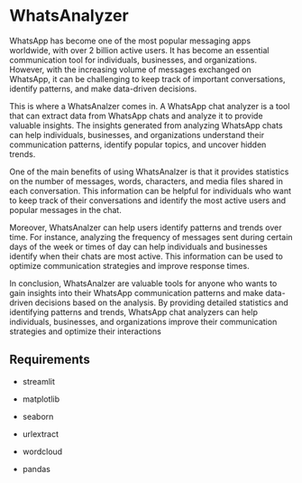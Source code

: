 # WhatsAnalyzer



WhatsApp has become one of the most popular messaging apps worldwide, with over 2 billion active users. It has become an essential communication tool for individuals, businesses, and organizations. However, with the increasing volume of messages exchanged on WhatsApp, it can be challenging to keep track of important conversations, identify patterns, and make data-driven decisions.



This is where a WhatsAnalzer comes in. A WhatsApp chat analyzer is a tool that can extract data from WhatsApp chats and analyze it to provide valuable insights. The insights generated from analyzing WhatsApp chats can help individuals, businesses, and organizations understand their communication patterns, identify popular topics, and uncover hidden trends.



One of the main benefits of using WhatsAnalzer is that it provides statistics on the number of messages, words, characters, and media files shared in each conversation. This information can be helpful for individuals who want to keep track of their conversations and identify the most active users and popular messages in the chat.



Moreover, WhatsAnalzer can help users identify patterns and trends over time. For instance, analyzing the frequency of messages sent during certain days of the week or times of day can help individuals and businesses identify when their chats are most active. This information can be used to optimize communication strategies and improve response times.



In conclusion, WhatsAnalzer are valuable tools for anyone who wants to gain insights into their WhatsApp communication patterns and make data-driven decisions based on the analysis. By providing detailed statistics and identifying patterns and trends, WhatsApp chat analyzers can help individuals, businesses, and organizations improve their communication strategies and optimize their interactions



## Requirements



- streamlit

- matplotlib

- seaborn

- urlextract

- wordcloud

- pandas
